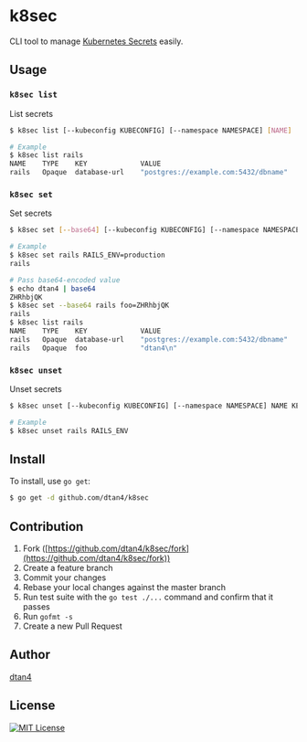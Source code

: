 # k8sec

CLI tool to manage [Kubernetes Secrets](http://kubernetes.io/docs/user-guide/secrets/) easily.

## Usage

### `k8sec list`

List secrets

``` bash
$ k8sec list [--kubeconfig KUBECONFIG] [--namespace NAMESPACE] [NAME]

# Example
$ k8sec list rails
NAME    TYPE    KEY             VALUE
rails   Opaque  database-url    "postgres://example.com:5432/dbname"
```

### `k8sec set`

Set secrets

``` bash
$ k8sec set [--base64] [--kubeconfig KUBECONFIG] [--namespace NAMESPACE] NAME KEY1=VALUE1 KEY2=VALUE2

# Example
$ k8sec set rails RAILS_ENV=production
rails

# Pass base64-encoded value
$ echo dtan4 | base64
ZHRhbjQK
$ k8sec set --base64 rails foo=ZHRhbjQK
rails
$ k8sec list rails
NAME    TYPE    KEY             VALUE
rails   Opaque  database-url    "postgres://example.com:5432/dbname"
rails   Opaque  foo             "dtan4\n"
```

### `k8sec unset`

Unset secrets

``` bash
$ k8sec unset [--kubeconfig KUBECONFIG] [--namespace NAMESPACE] NAME KEY1 KEY2

# Example
$ k8sec unset rails RAILS_ENV
```

## Install

To install, use `go get`:

```bash
$ go get -d github.com/dtan4/k8sec
```

## Contribution

1. Fork ([https://github.com/dtan4/k8sec/fork](https://github.com/dtan4/k8sec/fork))
1. Create a feature branch
1. Commit your changes
1. Rebase your local changes against the master branch
1. Run test suite with the `go test ./...` command and confirm that it passes
1. Run `gofmt -s`
1. Create a new Pull Request

## Author

[dtan4](https://github.com/dtan4)

## License

[![MIT License](http://img.shields.io/badge/license-MIT-blue.svg?style=flat)](LICENSE)
